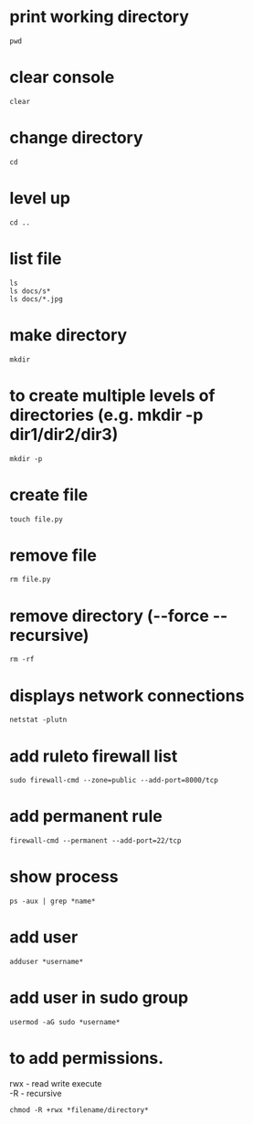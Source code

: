 # print working directory
```
pwd
```

# clear console
```
clear
```

# change directory
```
cd
```

# level up
```
cd ..
```
# list file

```
ls
ls docs/s*
ls docs/*.jpg
```
# make directory
```
mkdir
```
# to create multiple levels of directories (e.g. mkdir -p dir1/dir2/dir3)
```
mkdir -p
```
# create file
```
touch file.py
```
# remove file
```
rm file.py
```
# remove directory (--force --recursive)
```
rm -rf
```
# displays network connections
```
netstat -plutn
```
# add ruleto firewall list
```
sudo firewall-cmd --zone=public --add-port=8000/tcp
```

# add permanent rule
```
firewall-cmd --permanent --add-port=22/tcp
```
# show process
```
ps -aux | grep *name*
```
# add user
```
adduser *username*
```
# add user in sudo group
```
usermod -aG sudo *username*
```
# to add permissions.
rwx - read write execute  
 -R - recursive
```
chmod -R +rwx *filename/directory*
```
